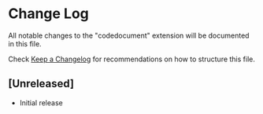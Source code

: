 # Change Log

All notable changes to the "codedocument" extension will be documented in this file.

Check [Keep a Changelog](http://keepachangelog.com/) for recommendations on how to structure this file.

## [Unreleased]

- Initial release